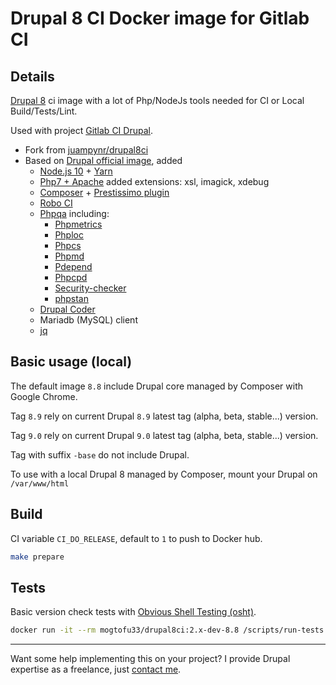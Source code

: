 # Drupal 8 CI Docker image for Gitlab CI

## Details

[Drupal 8](https://www.drupal.org/8) ci image with a lot of Php/NodeJs tools needed for CI or Local Build/Tests/Lint.

Used with project [Gitlab CI Drupal](https://gitlab.com/mog33/gitlab-ci-drupal).

- Fork from [juampynr/drupal8ci](https://hub.docker.com/r/juampynr/drupal8ci/~/dockerfile/)
- Based on  [Drupal official image](https://hub.docker.com/_/drupal/), added
  - [Node.js 10](https://nodejs.org/en/) + [Yarn](https://yarnpkg.com)
  - [Php7 + Apache](https://github.com/docker-library/php/tree/master/7.3/stretch/apache) added extensions: xsl, imagick, xdebug
  - [Composer](https://getcomposer.org) + [Prestissimo plugin](https://github.com/hirak/prestissimo)
  - [Robo CI](http://robo.li)
  - [Phpqa](https://github.com/EdgedesignCZ/phpqa) including:
    - [Phpmetrics](https://www.phpmetrics.org)
    - [Phploc](https://github.com/sebastianbergmann/phploc)
    - [Phpcs](https://github.com/squizlabs/PHP_CodeSniffer)
    - [Phpmd](https://phpmd.org)
    - [Pdepend](https://pdepend.org)
    - [Phpcpd](https://github.com/sebastianbergmann/phpcpd)
    - [Security-checker](https://github.com/sensiolabs/security-checker)
    - [phpstan](https://github.com/phpstan/phpstan)
  - [Drupal Coder](https://www.drupal.org/project/coder)
  - Mariadb (MySQL) client
  - [jq](https://stedolan.github.io/jq/)

## Basic usage (local)

The default image `8.8` include Drupal core managed by Composer with Google Chrome.

Tag `8.9` rely on current Drupal `8.9` latest tag (alpha, beta, stable...) version.

Tag `9.0` rely on current Drupal `9.0` latest tag (alpha, beta, stable...) version.

Tag with suffix `-base` do not include Drupal.

To use with a local Drupal 8 managed by Composer, mount your Drupal on `/var/www/html`

## Build

CI variable `CI_DO_RELEASE`, default to `1` to push to Docker hub.

```bash
make prepare
```

## Tests

Basic version check tests with [Obvious Shell Testing (osht)](https://github.com/coryb/osht).

```bash
docker run -it --rm mogtofu33/drupal8ci:2.x-dev-8.8 /scripts/run-tests.sh
```

----
Want some help implementing this on your project? I provide Drupal expertise as a freelance, just [contact me](https://developpeur-drupal.com/en).
